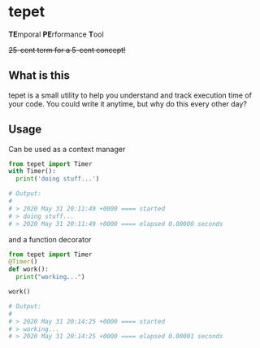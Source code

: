 # tepet
**TE**mporal **PE**rformance **T**ool

~~25-cent term for a 5-cent concept!~~

## What is this
tepet is a small utility to help you understand and track execution time of your code. You could write it anytime, but why do this every other day?

## Usage
Can be used as a context manager
```python
from tepet import Timer
with Timer():
  print('doing stuff...')

# Output:
#
# > 2020 May 31 20:11:49 +0000 ==== started
# > doing stuff...
# > 2020 May 31 20:11:49 +0000 ==== elapsed 0.00000 seconds
```
and a function decorator
```python
from tepet import Timer
@Timer()
def work():
  print("working...")

work()

# Output:
#
# > 2020 May 31 20:14:25 +0000 ==== started
# > working...
# > 2020 May 31 20:14:25 +0000 ==== elapsed 0.00001 seconds
